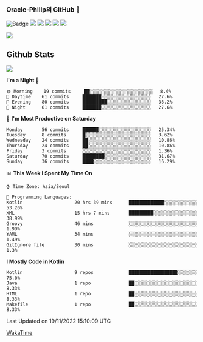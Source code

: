 ### Oracle-Philip의 GitHub 👋

![Badge](http://img.shields.io/badge/-Java-black?style=flat-square)
<img src="https://img.shields.io/badge/ -Kotlin-black?style=flat-square&logo=Kotlin&logoColor=#7F52FF"/></a>
<img src="https://img.shields.io/badge/ -Dart-black?style=flat-square&logo=Dart&logoColor=#0175C2"/></a>
<img src="https://img.shields.io/badge/ -Android-black?style=flat-square&logo=Android&logoColor=#3DDC84"/></a>
<img src="https://img.shields.io/badge/ -Flutter-black?style=flat-square&logo=Flutter&logoColor=#02569B"/></a>
<img src="https://img.shields.io/badge/ -Firebase-black?style=flat-square&logo=Firebase&logoColor=#FFCA28"/></a>

<img src="https://img.shields.io/badge/ -BLE-black?style=flat-square&logo=Bluetooth&logoColor=#0082FC"/></a>

<!--
<img src="https://img.shields.io/badge/ -STM32F103-black?style=flat-square&logo=STMicroelectronics&logoColor=#03234B"/></a>
<img src="https://img.shields.io/badge/ -Qt-black?style=flat-square&logo=Qt&logoColor=#41CD52"/></a>
-->

<!--
![Badge](http://img.shields.io/badge/-Java-black?style=flat-square)
![Badge](http://img.shields.io/badge/-Koltin-black?style=flat-square)
![Badge](http://img.shields.io/badge/-Dart-black?style=flat-square)
![Badge](http://img.shields.io/badge/-Android-black?style=flat-square)
![Badge](http://img.shields.io/badge/-Flutter-black?style=flat-square)
![Badge](http://img.shields.io/badge/-Firebase-black?style=flat-square)
-->

## Github Stats  
<div align="left"><img src="https://github-readme-stats.vercel.app/api?username=Oracle-Philip&show_icons=true&count_private=true&hide_border=true" align="center" /></div>


<!--START_SECTION:waka-->
**I'm a Night 🦉** 

```text
🌞 Morning    19 commits     ██░░░░░░░░░░░░░░░░░░░░░░░   8.6% 
🌆 Daytime    61 commits     ███████░░░░░░░░░░░░░░░░░░   27.6% 
🌃 Evening    80 commits     █████████░░░░░░░░░░░░░░░░   36.2% 
🌙 Night      61 commits     ███████░░░░░░░░░░░░░░░░░░   27.6%

```
📅 **I'm Most Productive on Saturday** 

```text
Monday       56 commits     ██████░░░░░░░░░░░░░░░░░░░   25.34% 
Tuesday      8 commits      █░░░░░░░░░░░░░░░░░░░░░░░░   3.62% 
Wednesday    24 commits     ██░░░░░░░░░░░░░░░░░░░░░░░   10.86% 
Thursday     24 commits     ██░░░░░░░░░░░░░░░░░░░░░░░   10.86% 
Friday       3 commits      ░░░░░░░░░░░░░░░░░░░░░░░░░   1.36% 
Saturday     70 commits     ████████░░░░░░░░░░░░░░░░░   31.67% 
Sunday       36 commits     ████░░░░░░░░░░░░░░░░░░░░░   16.29%

```


📊 **This Week I Spent My Time On** 

```text
⌚︎ Time Zone: Asia/Seoul

💬 Programming Languages: 
Kotlin                   20 hrs 39 mins      █████████████░░░░░░░░░░░░   53.26% 
XML                      15 hrs 7 mins       █████████░░░░░░░░░░░░░░░░   38.99% 
Groovy                   46 mins             ░░░░░░░░░░░░░░░░░░░░░░░░░   1.99% 
YAML                     34 mins             ░░░░░░░░░░░░░░░░░░░░░░░░░   1.49% 
GitIgnore file           30 mins             ░░░░░░░░░░░░░░░░░░░░░░░░░   1.3%

```

**I Mostly Code in Kotlin** 

```text
Kotlin                   9 repos             ██████████████████░░░░░░░   75.0% 
Java                     1 repo              ██░░░░░░░░░░░░░░░░░░░░░░░   8.33% 
HTML                     1 repo              ██░░░░░░░░░░░░░░░░░░░░░░░   8.33% 
Makefile                 1 repo              ██░░░░░░░░░░░░░░░░░░░░░░░   8.33%

```



 Last Updated on 19/11/2022 15:10:09 UTC
<!--END_SECTION:waka-->


<!--
**Oracle-Philip/Oracle-Philip** is a ✨ _special_ ✨ repository because its `README.md` (this file) appears on your GitHub profile.

Here are some ideas to get you started:

- 🔭 I’m currently working on ...
- 🌱 I’m currently learning ...
- 👯 I’m looking to collaborate on ...
- 🤔 I’m looking for help with ...
- 💬 Ask me about ...
- 📫 How to reach me: ...
- 😄 Pronouns: ...
- ⚡ Fun fact: ...
-->


[WakaTime](https://wakatime.com/dashboard)
